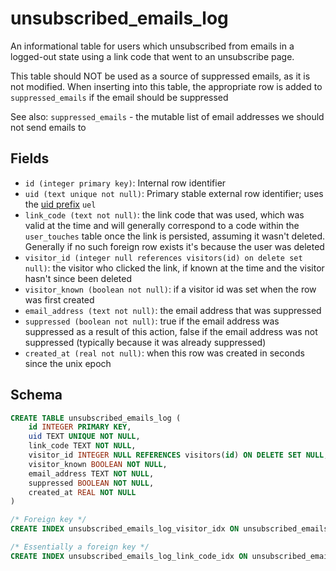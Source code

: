 # unsubscribed_emails_log

An informational table for users which unsubscribed from emails in
a logged-out state using a link code that went to an unsubscribe
page.

This table should NOT be used as a source of suppressed emails,
as it is not modified. When inserting into this table, the appropriate
row is added to `suppressed_emails` if the email should be suppressed

See also: `suppressed_emails` - the mutable list of email addresses we
should not send emails to

## Fields

- `id (integer primary key)`: Internal row identifier
- `uid (text unique not null)`: Primary stable external row identifier;
  uses the [uid prefix](../uid_prefixes.md) `uel`
- `link_code (text not null)`: the link code that was used, which was
  valid at the time and will generally correspond to a code within the
  `user_touches` table once the link is persisted, assuming it wasn't
  deleted. Generally if no such foreign row exists it's because the user
  was deleted
- `visitor_id (integer null references visitors(id) on delete set null)`:
  the visitor who clicked the link, if known at the time and the visitor
  hasn't since been deleted
- `visitor_known (boolean not null)`: if a visitor id was set when the row
  was first created
- `email_address (text not null)`: the email address that was suppressed
- `suppressed (boolean not null)`: true if the email address was suppressed
  as a result of this action, false if the email address was not suppressed
  (typically because it was already suppressed)
- `created_at (real not null)`: when this row was created in seconds since
  the unix epoch

## Schema

```sql
CREATE TABLE unsubscribed_emails_log (
    id INTEGER PRIMARY KEY,
    uid TEXT UNIQUE NOT NULL,
    link_code TEXT NOT NULL,
    visitor_id INTEGER NULL REFERENCES visitors(id) ON DELETE SET NULL,
    visitor_known BOOLEAN NOT NULL,
    email_address TEXT NOT NULL,
    suppressed BOOLEAN NOT NULL,
    created_at REAL NOT NULL
)

/* Foreign key */
CREATE INDEX unsubscribed_emails_log_visitor_idx ON unsubscribed_emails_log(visitor_id);

/* Essentially a foreign key */
CREATE INDEX unsubscribed_emails_log_link_code_idx ON unsubscribed_emails_log(link_code);
```
